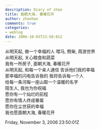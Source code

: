 ```yaml
---
description: Diary of zhao
title: 面朝大海, 春暖花开
author: zhaohao
comments: true
categories:
- weblog
date: 2006-10-03T23:50:01Z
---
```


从明天起, 做一个幸福的人 喂马, 劈柴, 周游世界   
从明天起, 关心粮食和蔬菜   
我有一所房子, 面朝大海, 春暖花开   
从明天起, 和每一个亲人通信 告诉他们我的幸福   
那幸福的闪电告诉我的 我将告诉每一个人   
给每一条河每一座山取一个温暖的名字   
陌生人, 我也为你祝福   
愿你有一个灿烂的前程   
愿你有情人终成眷属   
愿你在尘世获的幸福   
我也愿面朝大海, 春暖花开   
   
Friday, November 3, 2006 23:50:01Z   
